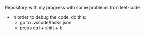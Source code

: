 Repository with my progress with some problems fron leet-code
- In order to debug the code, do this:
  - go to .vscode/tasks.json
  - press ctrl + shift + b